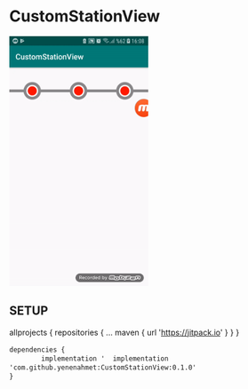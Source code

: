 # CustomStationView

<img src="https://github.com/yenenahmet/CustomStationView/blob/master/app/src/main/res/mipmap-hdpi/ezgif.com-resize(2).gif" height="450" width="250">

SETUP
---------------------------------------------------------------------------------------

allprojects {
		repositories {
			...
			maven { url 'https://jitpack.io' }
		}
	}
	
	dependencies {
	        implementation '  implementation 'com.github.yenenahmet:CustomStationView:0.1.0'
	}
